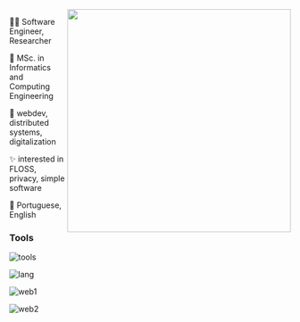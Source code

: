 <img width="400" align="right" src="https://upload.wikimedia.org/wikipedia/commons/f/f6/Djungarian_Hamster_Pearl_White.jpg">

🧑‍💻 Software Engineer, Researcher

🏫 MSc. in Informatics and Computing Engineering

💪 webdev, distributed systems, digitalization

✨ interested in FLOSS, privacy, simple software

💬 Portuguese, English

### Tools

![tools](https://skillicons.dev/icons?i=linux,debian,git,github,docker)

![lang](https://skillicons.dev/icons?i=cs,kotlin,python,bash,v)

![web1](https://skillicons.dev/icons?i=js,ts,nodejs,react)

![web2](https://skillicons.dev/icons?i=html,css,mui)
